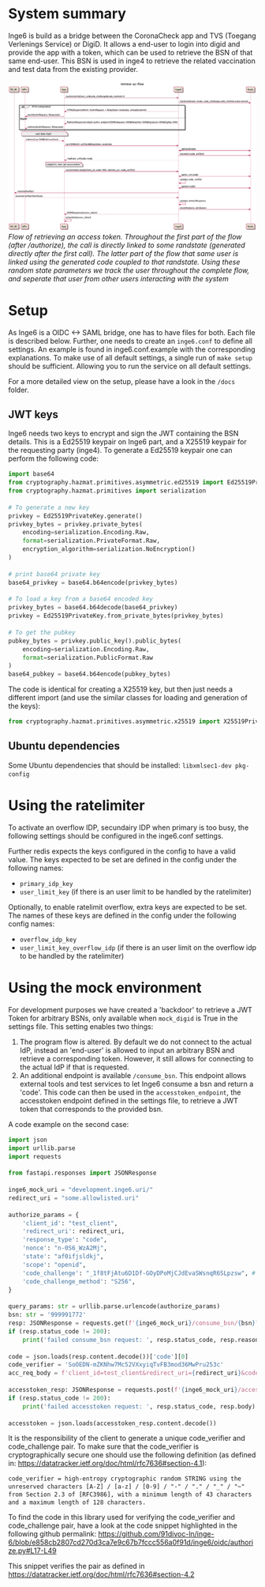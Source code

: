 # System summary
 Inge6 is build as a bridge between the CoronaCheck app and TVS (Toegang Verlenings Service) or DigiD. It allows a end-user to login into digid and provide the app with a token, which can be used to retrieve the BSN of that same end-user. This BSN is used in inge4 to retrieve the related vaccination and test data from the existing provider.

 ![system overview](docs/images/retrieve-ac-flow.png "Inge6 retrieve access token")
 *Flow of retrieving an access token. Throughout the first part of the flow (after /authorize), the call is directly linked to some randstate (generated directly after the first call). The latter part of the flow that same user is linked using the generated code coupled to that randstate. Using these random state parameters we track the user throughout the complete flow, and seperate that user from other users interacting with the system*

# Setup

As Inge6 is a OIDC <-> SAML bridge, one has to have files for both. Each file is described below. Further, one needs to create an `inge6.conf` to define all settings. An example is found in inge6.conf.example with the corresponding explanations. To make use of all default settings, a single run of `make setup` should be sufficient. Allowing you to run the service on all default settings. 

For a more detailed view on the setup, please have a look in the `/docs` folder.

## JWT keys
Inge6 needs two keys to encrypt and sign the JWT containing the BSN details. This is a Ed25519 keypair on Inge6 part, and a X25519 keypair for the requesting party (inge4). To generate a Ed25519 keypair one can perform the following code:
```python
import base64
from cryptography.hazmat.primitives.asymmetric.ed25519 import Ed25519PrivateKey, Ed25519PublicKey
from cryptography.hazmat.primitives import serialization

# To generate a new key
privkey = Ed25519PrivateKey.generate()
privkey_bytes = privkey.private_bytes(
    encoding=serialization.Encoding.Raw,
    format=serialization.PrivateFormat.Raw,
    encryption_algorithm=serialization.NoEncryption()
)

# print base64 private key
base64_privkey = base64.b64encode(privkey_bytes)

# To load a key from a base64 encoded key
privkey_bytes = base64.b64decode(base64_privkey)
privkey = Ed25519PrivateKey.from_private_bytes(privkey_bytes)

# To get the pubkey
pubkey_bytes = privkey.public_key().public_bytes(
    encoding=serialization.Encoding.Raw,
    format=serialization.PublicFormat.Raw
)
base64_pubkey = base64.b64encode(pubkey_bytes)
```

The code is identical for creating a X25519 key, but then just needs a different import (and use the similar classes for loading and generation of the keys):
```python
from cryptography.hazmat.primitives.asymmetric.x25519 import X25519PrivateKey, X25519PublicKey
```

## Ubuntu dependencies
Some Ubuntu dependencies that should be installed:
`libxmlsec1-dev pkg-config`

# Using the ratelimiter
To activate an overflow IDP, secundairy IDP when primary is too busy, the following settings should be configured in the inge6.conf settings.

Further redis expects the keys configured in the config to have a valid value. The keys expected to be set are defined in the config under the following names:
- `primary_idp_key`
- `user_limit_key` (if there is an user limit to be handled by the ratelimiter)

Optionally, to enable ratelimit overflow, extra keys are expected to be set. The names of these keys are defined in the config under the following config names:
- `overflow_idp_key`
- `user_limit_key_overflow_idp` (if there is an user limit on the overflow idp to be handled by the ratelimiter)


# Using the mock environment
For development purposes we have created a 'backdoor' to retrieve a JWT Token for arbitrary BSNs, only available when `mock_digid` is True in the settings file. This setting enables two things:
1. The program flow is altered. By default we do not connect to the actual IdP, instead an 'end-user' is allowed to input an arbitrary BSN and retrieve a corresponding token. However, it still allows for connecting to the actual IdP if that is requested.
2. An additional endpoint is available `/consume_bsn`. This endpoint allows external tools and test services to let Inge6 consume a bsn and return a 'code'. This code can then be used in the `accesstoken_endpoint`, the accesstoken endpoint defined in the settings file, to retrieve a JWT token that corresponds to the provided bsn.

A code example on the second case:
```python
import json
import urllib.parse
import requests

from fastapi.responses import JSONResponse

inge6_mock_uri = "development.inge6.uri/"
redirect_uri = "some.allowlisted.uri"

authorize_params = {
    'client_id': "test_client",
    'redirect_uri': redirect_uri,
    'response_type': "code",
    'nonce': "n-0S6_WzA2Mj",
    'state': "af0ifjsldkj",
    'scope': "openid",
    'code_challenge': "_1f8tFjAtu6D1Df-GOyDPoMjCJdEvaSWsnqR6SLpzsw", # code_verifier : SoOEDN-mZKNhw7Mc52VXxyiqTvFB3mod36MwPru253c
    'code_challenge_method': "S256",
}

query_params: str = urllib.parse.urlencode(authorize_params)
bsn: str = '999991772'
resp: JSONResponse = requests.get(f'{inge6_mock_uri}/consume_bsn/{bsn}?{query_params}')
if (resp.status_code != 200):
    print('failed consume_bsn request: ', resp.status_code, resp.reason)

code = json.loads(resp.content.decode())['code'][0]
code_verifier = 'SoOEDN-mZKNhw7Mc52VXxyiqTvFB3mod36MwPru253c'
acc_req_body = f'client_id=test_client&redirect_uri={redirect_uri}&code={code}&code_verifier={code_verifier}&grant_type=authorization_code'

accesstoken_resp: JSONResponse = requests.post(f'{inge6_mock_uri}/accesstoken', acc_req_body)
if (resp.status_code != 200):
    print('failed accesstoken request: ', resp.status_code, resp.body)

accesstoken = json.loads(accesstoken_resp.content.decode())
```


It is the responsibility of the client to generate a unique code_verifier and code_challenge pair. To make sure that the code_verifier is cryptographically secure one should use the following definition (as defined in: https://datatracker.ietf.org/doc/html/rfc7636#section-4.1):
```
code_verifier = high-entropy cryptographic random STRING using the
unreserved characters [A-Z] / [a-z] / [0-9] / "-" / "." / "_" / "~"
from Section 2.3 of [RFC3986], with a minimum length of 43 characters
and a maximum length of 128 characters.
```

To find the code in this library used for verifying the code_verifier and code_challenge pair, have a look at the code snippet highlighted in the following github permalink:
https://github.com/91divoc-ln/inge-6/blob/e858cb2807cd270d3ca7e9c67b7fccc556a0f91d/inge6/oidc/authorize.py#L17-L49

This snippet verifies the pair as defined in https://datatracker.ietf.org/doc/html/rfc7636#section-4.2
